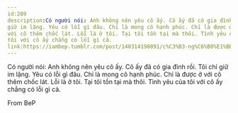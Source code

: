 ```yaml
---
id:289
description:Có người nói: Anh không nên yêu cô ấy. Cô ấy đã có gia đình rồi. Tôi chỉ
giữ im lặng. Yêu có lỗi gì đâu. Chỉ là mong cô hạnh phúc. Chỉ là được ở
với cô thêm chốc lát. Lỗi là ở tôi. Tại tôi tồn tại mà thôi. Tình yêu của
tôi với cô ấy chẳng có lỗi gì cả.
link:https://iambep.tumblr.com/post/140314190891/c%C3%B3-ng%C6%B0%E1%BB%9Di-n%C3%B3i-anh-kh%C3%B4ng-n%C3%AAn-y%C3%AAu-c%C3%B4-%E1%BA%A5y-c%C3%B4-%E1%BA%A5y-%C4%91%C3%A3-c%C3%B3
---
```


Có người nói: Anh không nên yêu cô ấy. Cô ấy đã có gia đình rồi. Tôi chỉ
giữ im lặng. Yêu có lỗi gì đâu. Chỉ là mong cô hạnh phúc. Chỉ là được ở
với cô thêm chốc lát. Lỗi là ở tôi. Tại tôi tồn tại mà thôi. Tình yêu của
tôi với cô ấy chẳng có lỗi gì cả.

From BeP
